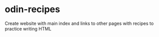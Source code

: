 # odin-recipes

Create website with main index and links to other pages with recipes to practice writing HTML